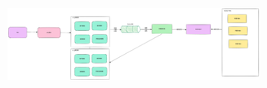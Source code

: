 ![image-20250425151400258](https://raw.githubusercontent.com/HeZephyr/NewPicGoLibrary/main/img/image-20250425151400258.png)



